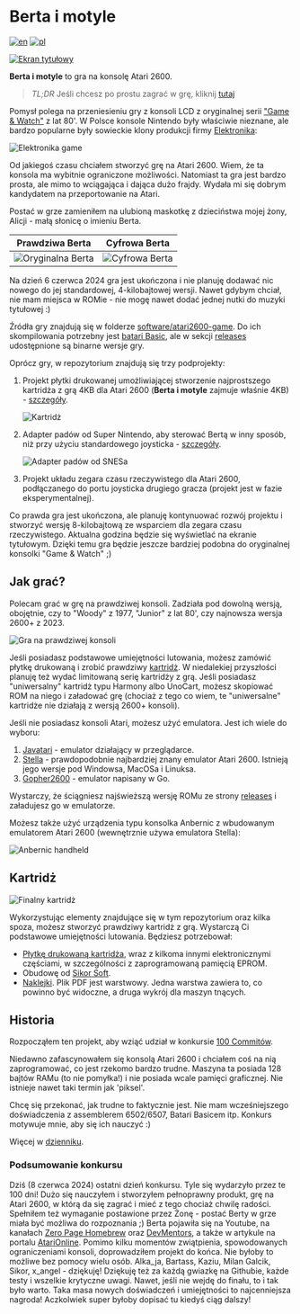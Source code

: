 # Berta i motyle

[![en](https://img.shields.io/badge/lang-en-red.svg)](./README.md)
[![pl](https://img.shields.io/badge/lang-pl-green.svg)](./README.pl.md)

[![Ekran tytułowy](./static/title_polish.png)](https://javatari.org/?ROM=https://github.com/vandalton/BertaAndButterflies/releases/download/v1.00/berta-and-butterflies.v1.00.ntsc.pl.bin)

**Berta i motyle** to gra na konsolę Atari 2600.

> *TL;DR* Jeśli chcesz po prostu zagrać w grę, kliknij [tutaj](https://javatari.org/?ROM=https://github.com/vandalton/BertaAndButterflies/releases/download/v1.00/berta-and-butterflies.v1.00.ntsc.pl.bin)

Pomysł polega na przeniesieniu gry z konsoli LCD z oryginalnej serii ["Game & Watch"](https://nintendo.fandom.com/wiki/Egg) z lat 80'. W Polsce konsole Nintendo były właściwie nieznane, ale bardzo popularne były sowieckie klony produkcji firmy [Elektronika](https://en.wikipedia.org/wiki/Elektronika):

![Elektronika game](./static/elektronika_working.jpg)

Od jakiegoś czasu chciałem stworzyć grę na Atari 2600. Wiem, że ta konsola ma wybitnie ograniczone możliwości. Natomiast ta gra jest bardzo prosta, ale mimo to wciągająca i dająca dużo frajdy. Wydała mi się dobrym kandydatem na przeportowanie na Atari.

Postać w grze zamieniłem na ulubioną maskotkę z dzieciństwa mojej żony, Alicji - małą słonicę o imieniu Berta.

| Prawdziwa Berta | Cyfrowa Berta |
|----------------|---------------|
|![Oryginalna Berta](./static/berta_orig.jpg)|![Cyfrowa Berta](./static/logo.png)|

Na dzień 6 czerwca 2024 gra jest ukończona i nie planuję dodawać nic nowego do jej standardowej, 4-kilobajtowej wersji. Nawet gdybym chciał, nie mam miejsca w ROMie - nie mogę nawet dodać jednej nutki do muzyki tytułowej :)

Źródła gry znajdują się w folderze [software/atari2600-game](./software/atari2600-game/). Do ich skompilowania potrzebny jest [batari Basic](https://github.com/batari-Basic/batari-Basic), ale w sekcji [releases](https://github.com/vandalton/BertaAndButterflies/releases/) udostępnione są binarne wersje gry.

Oprócz gry, w repozytorium znajdują się trzy podprojekty:

1. Projekt płytki drukowanej umożliwiającej stworzenie najprostszego kartridża z grą 4KB dla Atari 2600 (**Berta i motyle** zajmuje właśnie 4KB) - [szczegóły](./hardware/atari2600-simplest-cart/README.pl.md).

   ![Kartridż](./static/first_cartridge_small.jpeg)
2. Adapter padów od Super Nintendo, aby sterować Bertą w inny sposób, niż przy użyciu standardowego joysticka - [szczegóły](./hardware/snes-to-db9-controller-adapter/README.pl.md).

    ![Adapter padów od SNESa](./static/snes_adapter_soldered.jpg)
3. Projekt układu zegara czasu rzeczywistego dla Atari 2600, podłączanego do portu joysticka drugiego gracza (projekt jest w fazie eksperymentalnej).  

Co prawda gra jest ukończona, ale planuję kontynuować rozwój projektu i stworzyć wersję 8-kilobajtową ze wsparciem dla zegara czasu rzeczywistego. Aktualna godzina będzie się wyświetlać na ekranie tytułowym. Dzięki temu gra będzie jeszcze bardziej podobna do oryginalnej konsolki "Game & Watch" ;)

## Jak grać?

Polecam grać w grę na prawdziwej konsoli. Zadziała pod dowolną wersją, obojętnie, czy to "Woody" z 1977, "Junior" z lat 80', czy najnowsza wersja 2600+ z 2023.

![Gra na prawdziwej konsoli](./static/berta_playing_berta.JPG)

Jeśli posiadasz podstawowe umiejętności lutowania, możesz zamówić płytkę drukowaną i zrobić prawdziwy [kartridż](#kartridż). W niedalekiej przyszłości planuję też wydać limitowaną serię kartridży z grą. Jeśli posiadasz "uniwersalny" kartridż typu Harmony albo UnoCart, możesz skopiować ROM na niego i załadować grę (chociaż z tego co wiem, te "uniwersalne" kartridże nie działają z wersją 2600+ konsoli).

Jeśli nie posiadasz konsoli Atari, możesz użyć emulatora. Jest ich wiele do wyboru:

1. [Javatari](https://javatari.org/?ROM=https://github.com/vandalton/BertaAndButterflies/releases/download/v1.00/berta-and-butterflies.v1.00.ntsc.pl.bin) - emulator działający w przeglądarce.
2. [Stella](https://stella-emu.github.io/) - prawdopodobnie najbardziej znany emulator Atari 2600. Istnieją jego wersje pod Windowsa, MacOSa i Linuksa.
3. [Gopher2600](https://github.com/JetSetIlly/Gopher2600) - emulator napisany w Go.

Wystarczy, że ściągniesz najświeższą wersję ROMu ze strony [releases](https://github.com/vandalton/BertaAndButterflies/releases) i załadujesz go w emulatorze.

Możesz także użyć urządzenia typu konsolka Anbernic z wbudowanym emulatorem Atari 2600 (wewnętrznie używa emulatora Stella):

![Anbernic handheld](./static/anbernic.jpg)

## Kartridż

![Finalny kartridż](./static/cart_with_label.jpeg)

Wykorzystując elementy znajdujące się w tym repozytorium oraz kilka spoza, możesz stworzyć prawdziwy kartridż z grą. Wystarczą Ci podstawowe umiejętności lutowania. Będziesz potrzebował:

- [Płytkę drukowaną kartridża](./hardware/atari2600-simplest-cart/README.pl.md), wraz z kilkoma innymi elektronicznymi częściami, w szczególności z zaprogramowaną pamięcią EPROM.
- Obudowę od [Sikor Soft](http://sikorsoft.waw.pl/hardware/obudowy-na-cartridge-2600-7800/).
- [Naklejki](https://github.com/vandalton/BertaAndButterflies/releases/download/v1.00/cover.pl.pdf). Plik PDF jest warstwowy. Jedna warstwa zawiera to, co powinno być widoczne, a druga wykrój dla maszyn tnących.

## Historia

Rozpocząłem ten projekt, aby wziąć udział w konkursie [100 Commitów](https://100commitow.pl/).

Niedawno zafascynowałem się konsolą Atari 2600 i chciałem coś na nią zaprogramować, co jest rzekomo bardzo trudne. Maszyna ta posiada 128 bajtów RAMu (to nie pomyłka!) i nie posiada wcale pamięci graficznej. Nie istnieje nawet taki termin jak 'piksel'.

Chcę się przekonać, jak trudne to faktycznie jest. Nie mam wcześniejszego doświadczenia z assemblerem 6502/6507, Batari Basicem itp. Konkurs motywuje mnie, aby się ich nauczyć :)

Więcej w [dzienniku](./DIARY.pl.md).

### Podsumowanie konkursu

Dziś (8 czerwca 2024) ostatni dzień konkursu. Tyle się wydarzyło przez te 100 dni! Dużo się nauczyłem i stworzyłem pełnoprawny produkt, grę na Atari 2600, w którą da się zagrać i mieć z tego chociaż chwilę radości. Spełniłem też wymaganie postawione przez Żonę - postać Berty w grze miała być możliwa do rozpoznania ;) Berta pojawiła się na Youtube, na kanałach [Zero Page Homebrew](https://youtu.be/SA3xd5n5TF4?t=3413) oraz [DevMentors](https://youtu.be/TQQvmo6iMdc?t=1981), a także w artykule na portalu [AtariOnline](https://atarionline.pl/v01/index.php?subaction=showfull&id=1715228764&archive=&start_from=0&ucat=1&ct=nowinki). Pomimo kilku momentów zwiątpienia, spowodowanych ograniczeniami konsoli, doprowadziłem projekt do końca. Nie byłoby to możliwe bez pomocy wielu osób. Alka_ja, Bartass, Kaziu, Milan Galcik, Sikor, x_angel - dziękuję! Dziękuję też za każdą gwiazkę na Githubie, każde testy i wszelkie krytyczne uwagi. Nawet, jeśli nie wejdę do finału, to i tak było warto. Taka masa nowych doświadczeń i umiejętności to najcenniejsza nagroda! Aczkolwiek super byłoby dopisać tu kiedyś ciąg dalszy!
